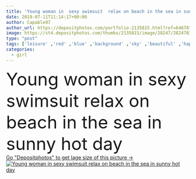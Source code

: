 ```yaml
---
title: 'Young woman in  sexy swimsuit  relax on beach in the sea in sunny hot day'
date: 2019-07-11T11:14:17+00:00
author: Capable97
author_url: https://depositphotos.com/portfolio-2135815.html?ref=64678756
image: https://st4.depositphotos.com/thumbs/2135815/image/28247/282478346/api_thumb_450.jpg?forcejpeg=true
type: "post"
tags: ['leisure' ,'red' ,'blue' ,'background' ,'sky' ,'beautiful' ,'happy' ,'holiday' ,'person' ,'travel' ,'girl' ,'female' ,'young' ,'summer' ,'people' ,'women' ,'beauty' ,'sun' ,'model' ,'nature' ,'outdoor' ,'diet' ,'sea' ,'fashion' ,'back' ,'tropical' ,'skin' ,'hat' ,'pretty' ,'relax' ,'hot' ,'woman' ,'lifestyle' ,'body' ,'beach' ,'ocean' ,'shore' ,'lady' ,'sand' ,'vacation' ,'leg' ,'sexy' ,'attractive' ,'sunbathing' ,'slim' ,'near' ,'bikini' ,'swimsuit' ]
categories: 
  - girl
---
```

<div aling="center">
            <font size="60"> Young woman in  sexy swimsuit  relax on beach in the sea in sunny hot day</font>   
</div>
<div>
    <a href='https://st4.depositphotos.com/thumbs/2135815/image/28247/282478346/api_thumb_450.jpg?forcejpeg=true?ref=64678756' target=_blank > Go "Depositphotos" to get lage size of this picture ->
        <img href='https://st4.depositphotos.com/thumbs/2135815/image/28247/282478346/api_thumb_450.jpg?forcejpeg=true?ref=64678756' src='https://st4.depositphotos.com/2135815/28247/i/950/depositphotos_282478346-stock-photo-young-woman-sexy-swimsuit-relax.jpg?forcejpeg=true' alt='Young woman in  sexy swimsuit  relax on beach in the sea in sunny hot day' >
    </a>
</div>
